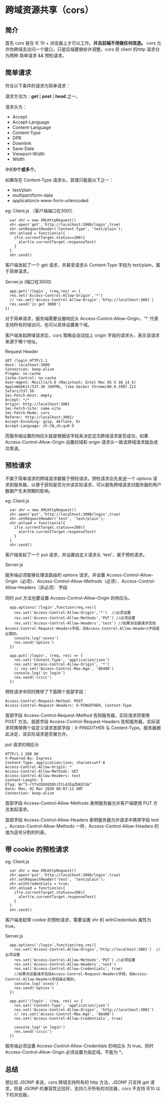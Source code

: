 # 跨域资源共享（cors）

## 简介

首先 cors 是在 IE 10 + 浏览器上才可以工作。<b>并且前端不用做任何改造。</b> cors 允许你跨域去访问一个接口，只是后端要做些许调整。cors 将 client 的http 请求分为两种 简单请求 && 预检请求。

## 简单请求

符合以下条件的请求为简单请求：

请求方法为：<b>get</b> | <b>post</b> | <b>head</b> 之一。

请求头为：
* Accept
* Accept-Language
* Content-Language
* Content-Type
* DPR
* Downlink
* Save-Data
* Viewport-Width
* Width

中的<b>0个或多个</b>。

如果存在 Content-Type 请求头，其值只能是以下之一：
* text/plain
* multipart/form-data
* application/x-www-form-urlencoded

eg: Client.js （客户端端口在3001）

```
  var xhr = new XMLHttpRequest()
  xhr.open('get','http://localhost:3000/login',true)
  xhr.setRequestHeader('Content-Type', 'text/plain');
  xhr.onload = function(e){
    if(e.currentTarget.status==200){
      alert(e.currentTarget.responseText)
    }
  }
  xhr.send()
```
客户端发起了一个 get 请求，并甚至请求头 Content-Type 字段为 text/plain，属于简单请求。

Server.js (端口在3000)
```
  app.get('/login', (req,res) => {
  res.set('Access-Control-Allow-Origin','*')
  // res.set('Access-Control-Allow-Origin','http://localhost:3001')
  res.send('in get 3000')
})
```
对于简单请求，服务端需要设置响应头 Access-Control-Allow-Origin，'*' 代表支持所有的域访问，也可以具体设置某个域。

客户端发起跨域请求后，cors 策略会自动加上 origin 字段的请求头，表示该请求来源于哪个地址。

Request Header
```
GET /login HTTP/1.1
Host: localhost:3000
Connection: keep-alive
Pragma: no-cache
Cache-Control: no-cache
User-Agent: Mozilla/5.0 (Macintosh; Intel Mac OS X 10_14_5) AppleWebKit/537.36 (KHTML, like Gecko) Chrome/80.0.3987.122 Safari/537.36
Sec-Fetch-Dest: empty
Accept: */*
Origin: http://localhost:3001
Sec-Fetch-Site: same-site
Sec-Fetch-Mode: cors
Referer: http://localhost:3001/
Accept-Encoding: gzip, deflate, br
Accept-Language: zh-CN,zh;q=0.9
```

而服务端设置的响应头就是根据该字段来决定这次跨域请求是否成功，如果Access-Control-Allow-Origin 设置的域和 origin 请求头一致该跨域请求就会成功发送。

## 预检请求

不属于简单请求的跨域请求都属于预检请求。预检请求会先发送一个 options 请求到服务器，以便于获知是否允许该实际请求，可以避免跨域请求对服务器的用户数据产生未预期的影响。

eg: Client.js

```
  var xhr = new XMLHttpRequest()
  xhr.open('put','http://localhost:3000/login',true)
  xhr.setRequestHeader('test', 'text/plain');
  xhr.onload = function(e){
    if(e.currentTarget.status==200){
      alert(e.currentTarget.responseText)
    }
  }
  xhr.send()
```

客户端发起了一个 put 请求，并设置自定义请求头 'test'，属于预检请求。

Server.js

服务端必须能够处理该路由的 options 请求，并设置 Access-Control-Allow-Origin（必须）、Access-Control-Allow-Methods（必须）、Access-Control-Allow-Headers（非必须） 字段

同时 put 方法也要设置 Access-Control-Allow-Origin 的响应头。

```
  app.options('/login',function(req,res){
    res.set('Access-Control-Allow-Origin','*')  //必须设置
    res.set('Access-Control-Allow-Methods','PUT') //必须设置
    res.set('Access-Control-Allow-Headers','test') //如果浏览器请求包括Access-Control-Request-Headers字段，则Access-Control-Allow-Headers字段是必需的。
    console.log('xxxxx')
    res.send('optins')
  })

  app.put('/login', (req, res) => { 
    res.set('Content-Type', 'application/json')
    res.set('Access-Control-Allow-Origin', '*')
    // res.set('Access-Control-Max-Age', '86400')
    console.log('in login')
    res.send('ccccc')
  })
```


预检请求中同时携带了下面两个首部字段：
```
Access-Control-Request-Method: POST
Access-Control-Request-Headers: X-PINGOTHER, Content-Type
```

首部字段 Access-Control-Request-Method 告知服务器，实际请求将使用 POST 方法。首部字段 Access-Control-Request-Headers 告知服务器，实际请求将携带两个自定义请求首部字段：X-PINGOTHER 与 Content-Type。服务器据此决定，该实际请求是否被允许。

put 请求的相应头
```
HTTP/1.1 200 OK
X-Powered-By: Express 
Content-Type: application/json; charset=utf-8
Access-Control-Allow-Origin: *
Access-Control-Allow-Methods: GET
Access-Control-Allow-Headers: test
Content-Length: 5
ETag: W/"5-rtTvO5DXQ5DhJfCLdJEqZbN2CGk"
Date: Mon, 02 Mar 2020 08:07:11 GMT
Connection: keep-alive
```

首部字段 Access-Control-Allow-Methods 表明服务器允许客户端使用 PUT 方法发起请求。

首部字段 Access-Control-Allow-Headers 表明服务器允许请求中携带字段 test 。Access-Control-Allow-Methods 一样，Access-Control-Allow-Headers 的值为逗号分割的列表。

## 带 cookie 的预检请求

eg: Client.js
```
  var xhr = new XMLHttpRequest()
  xhr.open('put','http://localhost:3000/login',true)
  xhr.setRequestHeader('test', 'text/plain');
  xhr.withCredentials = true;
  xhr.onload = function(e){
    if(e.currentTarget.status==200){
      alert(e.currentTarget.responseText)
    }
  }
  xhr.send()
```

客户端发起带 cookie 的预检请求，需要设置 xhr 的 withCredentials 属性为true。

Server.js

```
  app.options('/login',function(req,res){
    res.set('Access-Control-Allow-Origin','http://localhost:3001')  //必须设置
    res.set('Access-Control-Allow-Methods','PUT') //必须设置
    res.set('Access-Control-Allow-Headers','test')
    res.set('Access-Control-Allow-Credentials', true)
    //如果浏览器请求包括Access-Control-Request-Headers字段，则Access-Control-Allow-Headers字段是必需的。
    console.log('xxxxx')
    res.send('optins')
  })  

  app.put('/login', (req, res) => { 
    res.set('Content-Type', 'application/json')
    res.set('Access-Control-Allow-Origin', 'http://localhost:3001')
    // res.set('Access-Control-Max-Age', '86400')
    res.set('Access-Control-Allow-Credentials', true)

    console.log('in login')
    res.send('ccccc')
  })
```

服务端必须设置 Access-Control-Allow-Credentials 的响应头 为 true。同时 Access-Control-Allow-Origin 必须设置为指定域。不能为 *。

## 总结

想比较 JSONP 来说，cors 跨域支持所有的 http 方法，JSONP 只支持 get 请求，但是 JSONP 的兼容性比较好，支持几乎所有的浏览器，cors 不支持 IE10 以下的浏览器。